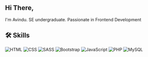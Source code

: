 ## Hi There,
I'm Avindu. 
SE undergraduate. 
Passionate in Frontend Development

## 🛠️ Skills
![HTML](https://img.icons8.com/color/48/000000/html-5.png)
![CSS](https://img.icons8.com/color/48/000000/css3.png)
![SASS](https://img.icons8.com/color/48/000000/sass.png)
![Bootstrap](https://img.icons8.com/color/48/000000/bootstrap.png)
![JavaScript](https://img.icons8.com/color/48/000000/javascript.png)
![PHP](https://img.icons8.com/officel/40/000000/php-logo.png)
![MySQL](https://img.icons8.com/color/48/000000/mysql-logo.png)
